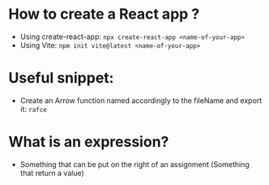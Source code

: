# How to create a React app ?

- Using create-react-app: `npx create-react-app <name-of-your-app>`
- Using Vite: `npm init vite@latest <name-of-your-app>`

# Useful snippet:

- Create an Arrow function named accordingly to the fileName and export it: `rafce`

# What is an expression?

- Something that can be put on the right of an assignment (Something that return a value)
